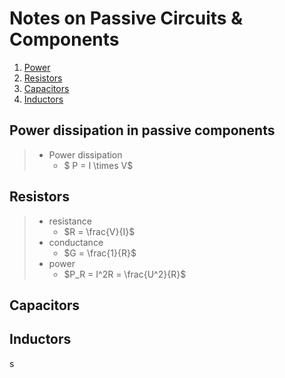 # Notes on Passive Circuits & Components
1. [Power](#power)
2. [Resistors](#resistors)
3. [Capacitors](#capacitors)
4. [Inductors](#inductors)

## Power dissipation in passive components <a name="power"></a>
>- Power dissipation
>   - $ P = I \times V$

## Resistors <a name="resistors"></a>
>- resistance
>   - $R = \frac{V}{I}$
>- conductance
>   - $G = \frac{1}{R}$
>- power
>   - $P_R = I^2R = \frac{U^2}{R}$

## Capacitors <a name="capacitors"></a>

## Inductors <a name="inductors"></a>
s